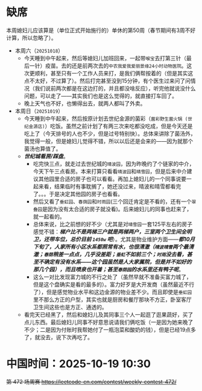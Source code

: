 
# 缺席

本周媳妇儿应该算是（单位正式开始施行的）单休的第50周（春节期间有3周不好计算，所以忽略了）。

- 本周六（`20251018`） 
  * 今天睡到中午起来，然后等媳妇儿加班回来，一起带`喉宝`去打第三针（最后一针）疫苗。去的还是前两次去的`中农我爱我爱丽景缘24小时动物医院`。这次更顺利，甚至只有一个工作人员来打，是我们俩帮按着的（但是其实这点不太好，不过算了）。然后打完甚至没到15分钟，有个医生过来问了问情况（我们说前两次都是在这边打的，并且都没啥反应），听完他就说没什么问题，可以走了——其实我们也是这么觉得的，就直接打车回了。
  * 晚上天气也不好，也懒得出去，就两人都叫了外卖。
- 本周日（`20251019`） 
  * 今天睡到中午起来，然后按原计划去世纪金源的菌彩（`菌彩野生菌火锅 (世纪金源店)`）吃饭。虽然之前计划了有两三次来吃都没吃成，但是今天还是吃上了（今天排号的人也不少，但是过号特别快）。总体来讲除了菌汤外，我觉得一般，但是媳妇儿觉得不错，所以以后还是会来的——因为就那个菌汤也算值了。
  * ***世纪城看房/踩盘***。
    + 吃完快三点，就走过去世纪城的`晴波园`，因为昨晚约了个链家的中介，今天下午三点看房。本来打算只看看`晴波园`和`晴雪园`，但是后来中介建议其他园里合适的房子也可以看看。再加上媳妇儿的一个同事说要一起来看，结果临时有事耽搁了，她还没过来，晴波和晴雪都看完了。。。于是决定其他园的房子也看看。
    + 然后又看了`垂虹园`、`春荫园`和`时雨园`(三个回迁肯定是不看的，还有一个`翠叠园`是因为没有太合适的房子就没看)。后来媳妇儿的同事也赶来了，就一起看的。
    + 总体来说，比之前想的好不少（尤其是对`晴雪园`一套125平左右的房子感觉不错：***梯户比不是两梯三户就是两梯两户，三室两个卫生间全明卫，还带车位，总价目前 `1450w` 吧***）。尤其是物业维护方面——***都10月下旬了，人家所有小区水系都照常有水，也很清澈（`晴波晴雪`两个最清澈；`春荫`稍差一点点，几乎没差距；`垂虹`不如前三个；`时雨`没去看，甚至不确定有没有水系——这个园虽然是人大家属院，但是并不如好的那几个园），而且喷泉也开着；甚至`春荫园`的水系里还有鸭子呢***。
    + 这么一对比发现富力城的不行之处了（虽然早就不准备买富力城了，但是这个盘确实是看的最多的）。富力好歹是大开发商（虽然最近不行了），但是感觉物业水平和这边金源的物业差不少。而且即使是`垂虹园`里不那么方正的户型，其实也就是厨房和餐厅那块不方正，卧室客厅卫生间这些也是方正、通透的。
  * 看完天已经黑了，然后和媳妇儿及其同事三个人一起逛了逛果蔬好，买了点儿东西。最后媳妇儿同事不好意思说请我们俩吃饭（一是因为她来晚了不少；二是因为付账时我帮她付了一瓶泡菜和酸奶的钱），但是已经19点多了，就没去，说下次再吃了。

# 中国时间：2025-10-19 10:30

~~第 472 场周赛 https://leetcode-cn.com/contest/weekly-contest-472/~~
